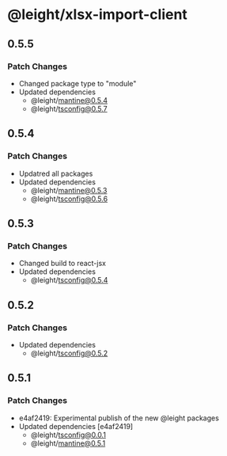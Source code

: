 # @leight/xlsx-import-client

## 0.5.5

### Patch Changes

- Changed package type to "module"
- Updated dependencies
    - @leight/mantine@0.5.4
    - @leight/tsconfig@0.5.7

## 0.5.4

### Patch Changes

- Updatred all packages
- Updated dependencies
    - @leight/mantine@0.5.3
    - @leight/tsconfig@0.5.6

## 0.5.3

### Patch Changes

- Changed build to react-jsx
- Updated dependencies
  - @leight/tsconfig@0.5.4

## 0.5.2

### Patch Changes

- Updated dependencies
  - @leight/tsconfig@0.5.2

## 0.5.1

### Patch Changes

- e4af2419: Experimental publish of the new @leight packages
- Updated dependencies [e4af2419]
  - @leight/tsconfig@0.0.1
  - @leight/mantine@0.5.1

